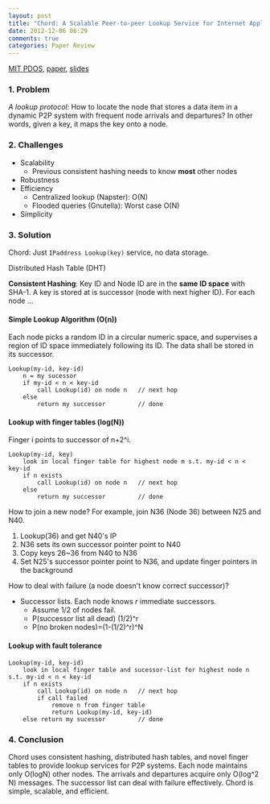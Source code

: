 ```yaml
---
layout: post
title: "Chord: A Scalable Peer-to-peer Lookup Service for Internet Applications"
date: 2012-12-06 06:29
comments: true
categories: Paper Review
---
```


[MIT PDOS](http://pdos.lcs.mit.edu/chord/), [paper](http://pdos.csail.mit.edu/papers/chord:sigcomm01/chord_sigcomm.pdf), [slides](http://www.google.com/url?sa=t&rct=j&q=&esrc=s&source=web&cd=5&cad=rja&ved=0CGEQFjAE&url=http%3A%2F%2Fpdos.csail.mit.edu%2Frtm%2Fslides%2Fsigcomm01.ppt&ei=tYLAUNjmLoSt0AGb7YCoBw&usg=AFQjCNHmlld_WDglWjj7TP_coYsk1O_l-A&sig2=SO8yiWfEsi_V2VEI-F2pmw)

### 1. Problem

_A lookup protocol_: How to locate the node that stores a data item in a dynamic P2P system with frequent node arrivals and departures? In other words, given a key, it maps the key onto a node.
<!--more-->
### 2. Challenges

- Scalability
	- Previous consistent hashing needs to know **most** other nodes
- Robustness
- Efficiency
	- Centralized lookup (Napster): O(N)
	- Flooded queries (Gnutella): Worst case O(N)
- Simplicity

### 3. Solution

Chord: Just `IPaddress Lookup(key)` service, no data storage.

Distributed Hash Table (DHT)

**Consistent Hashing**: Key ID and Node ID are in the **same ID space** with SHA-1. A key is stored at is successor (node with next higher ID). For each node ...

#### Simple Lookup Algorithm (O(n))

Each node picks a random ID in a circular numeric space, and supervises a region of ID space immediately following its ID. The data shall be stored in its successor.

	Lookup(my-id, key-id)
		n = my sucessor
		if my-id < n < key-id
			call Lookup(id) on node n	// next hop
		else
			return my successor			// done

#### Lookup with finger tables (log(N))

Finger i points to successor of n+2^i. 

	Lookup(my-id, key)
		look in local finger table for highest node m s.t. my-id < n < key-id
		if n exists
			call Lookup(id) on node n	// next hop
		else
			return my successor			// done
			
How to join a new node? For example, join N36 (Node 36) between N25 and N40.

1. Lookup(36) and get N40's IP
2. N36 sets its own successor pointer point to N40
3. Copy keys 26~36 from N40 to N36
4. Set N25's successor pointer point to N36, and update finger pointers in the background

How to deal with failure (a node doesn't know correct successor)? 

- Successor lists. Each node knows _r_ immediate successors. 
	- Assume 1/2 of nodes fail.
	- P(successor list all dead) (1/2)^r
	- P(no broken nodes)=(1-(1/2)^r)^N
	
#### Lookup with fault tolerance

	Lookup(my-id, key-id)
		look in local finger table and sucessor-list for highest node n s.t. my-id < n < key-id
		if n exists
			call Lookup(id) on node n	// next hop
			if call failed
				remove n from finger table
				return Lookup(my-id, key-id)
		else return my sucessor			// done
		
### 4. Conclusion

Chord uses consistent hashing, distributed hash tables, and novel finger tables to provide lookup services for P2P systems. Each node maintains only O(logN) other nodes. The arrivals and departures acquire only O(log^2 N) messages. The successor list can deal with failure effectively. Chord is simple, scalable, and efficient. 